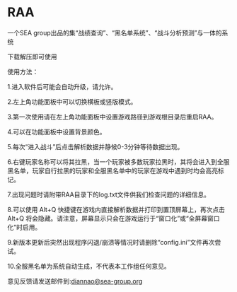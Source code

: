 # RAA
一个SEA group出品的集“战绩查询”、“黑名单系统”、“战斗分析预测”与一体的系统

下载解压即可使用

使用方法：

1.进入软件后可能会自动升级，请允许。

2.左上角功能面板中可以切换横板或竖版模式。

3.第一次使用请在左上角功能面板中设置游戏路径到游戏根目录后重启RAA。

4.可以在功能面板中设置背景颜色。

5.每次“进入战斗”后点击解析数据并静候0-3分钟等待数据出现。

6.右键玩家名称可以将其拉黑，当一个玩家被多数玩家拉黑时，其将会进入到全服黑名单，玩家自行拉黑的玩家和全服黑名单中的玩家在游戏中遇到时均会高亮标记。

7.出现问题时请附带RAA目录下的log.txt文件供我们检查问题的详细信息。

8.可以使用 Alt+Q 快捷键在游戏内直接解析数据并打印到置顶屏幕上，再次点击 Alt+Q 将会隐藏。请注意，屏幕显示只会在游戏运行于“窗口化”或“全屏幕窗口化”时启用。

9.新版本更新后突然出现程序闪退/崩溃等情况时请删除“config.ini”文件再次尝试。

10.全服黑名单为系统自动生成，不代表本工作组任何意见。



意见反馈请发送邮件到:diannao@sea-group.org
